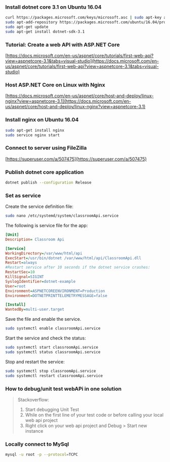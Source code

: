 ### Install dotnet core 3.1 on Ubuntu 16.04

```Bash
curl https://packages.microsoft.com/keys/microsoft.asc | sudo apt-key add -
sudo apt-add-repository https://packages.microsoft.com/ubuntu/16.04/prod
sudo apt-get update
sudo apt-get install dotnet-sdk-3.1
```

### Tutorial: Create a web API with ASP.NET Core

[https://docs.microsoft.com/en-us/aspnet/core/tutorials/first-web-api?view=aspnetcore-3.1&tabs=visual-studio](https://docs.microsoft.com/en-us/aspnet/core/tutorials/first-web-api?view=aspnetcore-3.1&tabs=visual-studio)

### Host ASP.NET Core on Linux with Nginx

[https://docs.microsoft.com/en-us/aspnet/core/host-and-deploy/linux-nginx?view=aspnetcore-3.1](https://docs.microsoft.com/en-us/aspnet/core/host-and-deploy/linux-nginx?view=aspnetcore-3.1)

### Install nginx on Ubuntu 16.04

```Bash
sudo apt-get install nginx
sudo service nginx start
```
### Connect to server using FileZilla

[https://superuser.com/a/507475](https://superuser.com/a/507475)

### Publish dotnet core application

```Bash
dotnet publish --configuration Release
```

### Set as service

Create the service definition file:
```Bash
sudo nano /etc/systemd/system/classroomApi.service
```

The following is service file for the app:
```ini
[Unit]
Description= Classroom Api

[Service]
WorkingDirectory=/var/www/html/api
ExecStart=/usr/bin/dotnet /var/www/html/api/ClassroomApi.dll
Restart=always
#Restart service after 10 seconds if the dotnet service crashes:
RestartSec=10
KillSignal=SIGINT
SyslogIdentifier=dotnet-example
User=root
Environment=ASPNETCOREENVIRONMENT=Production
Environment=DOTNETPRINTTELEMETRYMESSAGE=false

[Install]
WantedBy=multi-user.target
```

Save the file and enable the service.
```Bash
sudo systemctl enable classroomApi.service
```

Start the service and check the status:
```Bash
sudo systemctl start classroomApi.service
sudo systemctl status classroomApi.service
```

Stop and restart the service:
```Bash
sudo systemctl stop classroomApi.service
sudo systemctl restart classroomApi.service
```

### How to debug/unit test webAPi in one solution

> Stackoverflow:
>1. Start debugging Unit Test
>2. While on the first line of your test code or before calling your local web api project
>3. Right click on your web api project and Debug > Start new instance

### Locally connect to MySql

```Bash
mysql -u root -p --protocol=TCPC
```
